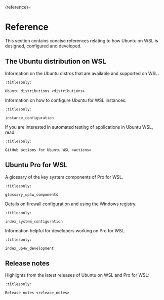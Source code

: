 (reference)=

# Reference

This section contains concise references relating to how Ubuntu on WSL is
designed, configured and developed.

## The Ubuntu distribution on WSL

Information on the Ubuntu distros that are available and supported on WSL.

```{toctree}
:titlesonly:

Ubuntu distributions <distributions>
```

Information on how to configure Ubuntu for WSL instances.

```{toctree}
:titlesonly:

instance_configuration
```

If you are interested in automated testing of applications in Ubuntu WSL, read:

```{toctree}
:titlesonly:

GitHub actions for Ubuntu WSL <actions>
```

## Ubuntu Pro for WSL

A glossary of the key system components of Pro for WSL.

```{toctree}
:titlesonly:

glossary_up4w_components
```

Details on firewall configuration and using the Windows registry.

```{toctree}
:titlesonly:

index_system_configuration
```

Information helpful for developers working on Pro for WSL.

```{toctree}
:titlesonly:

index_up4w_development
```

## Release notes

Highlights from the latest releases of Ubuntu on WSL and Pro for WSL:

```{toctree}
:titlesonly:

Release notes <release_notes>
```
